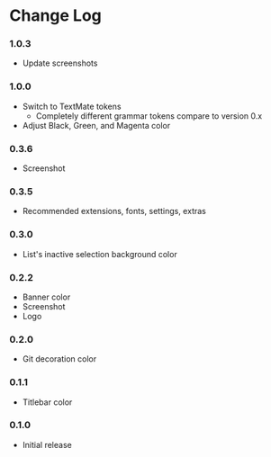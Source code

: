 # Change Log

### 1.0.3

- Update screenshots

### 1.0.0

- Switch to TextMate tokens
  - Completely different grammar tokens compare to version 0.x
- Adjust Black, Green, and Magenta color

### 0.3.6

- Screenshot

### 0.3.5

- Recommended extensions, fonts, settings, extras

### 0.3.0

- List's inactive selection background color

### 0.2.2

- Banner color
- Screenshot
- Logo

### 0.2.0

- Git decoration color

### 0.1.1

- Titlebar color

### 0.1.0

- Initial release
